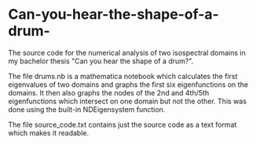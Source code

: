 # Can-you-hear-the-shape-of-a-drum-
The source code for the numerical analysis of two isospectral domains in my bachelor thesis "Can you hear the shape of a drum?".

The file drums.nb is a mathematica notebook which calculates the first eigenvalues of two domains and graphs the first six eigenfunctions on the domains. It then also graphs the nodes of the 2nd and 4th/5th eigenfunctions which intersect on one domain but not the other. This was done using the built-in NDEigensystem function.

The file source_code.txt contains just the source code as a text format which makes it readable.



